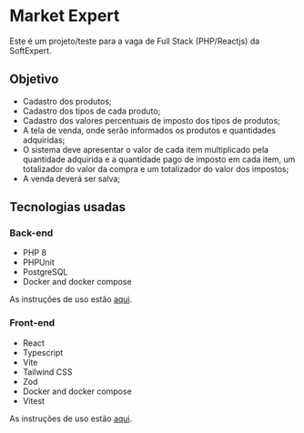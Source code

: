 # Market Expert

Este é um projeto/teste para a vaga de Full Stack (PHP/Reactjs) da SoftExpert.

## Objetivo

<ul>
   <li>Cadastro dos produtos;</li>
   <li>Cadastro dos tipos de cada produto;</li>
   <li>Cadastro dos valores percentuais de imposto dos tipos de produtos;</li>
   <li>A tela de venda, onde serão informados os produtos e quantidades adquiridas;</li>
   <li> 
      O sistema deve apresentar o valor de cada item multiplicado pela quantidade adquirida e a
      quantidade pago de imposto em cada item, um totalizador do valor da compra e um
      totalizador do valor dos impostos;
   </li>
   <li>A venda deverá ser salva;</li>
</ul>

##  Tecnologias usadas

### Back-end

<ul>
   <li>PHP 8</li>
   <li>PHPUnit</li>
   <li>PostgreSQL</li>
   <li>Docker and docker compose</li>
</ul>

As instruções de uso estão [aqui](https://github.com/mateusgiroletti/market-expert/tree/main/backend).

### Front-end

<ul>
   <li>React</li>
   <li>Typescript</li>
   <li>Vite</li>
   <li>Tailwind CSS</li>
   <li>Zod</li>
   <li>Docker and docker compose</li>
   <li>Vitest</li>
</ul>

As instruções de uso estão [aqui](https://github.com/mateusgiroletti/market-expert/tree/main/frontend).